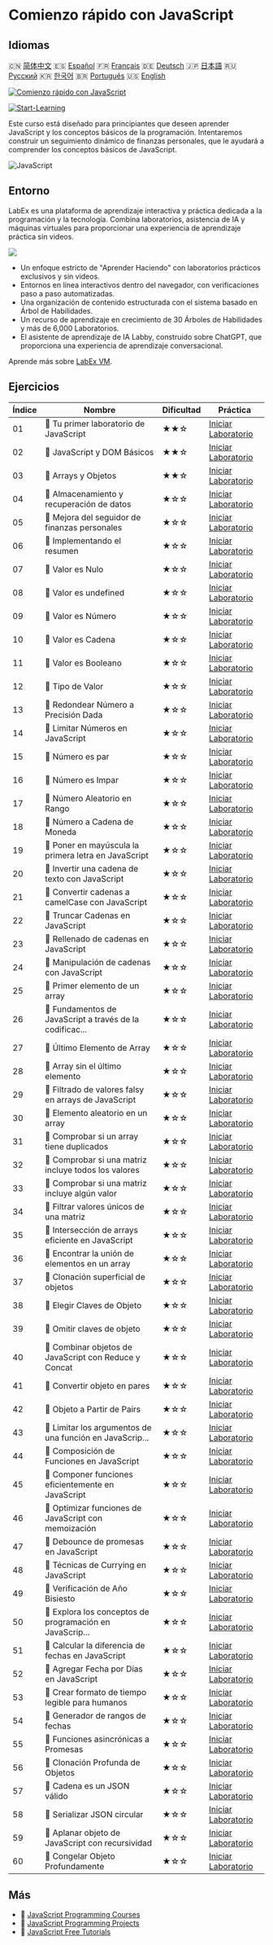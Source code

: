 # Comienzo rápido con JavaScript

## Idiomas

🇨🇳 [简体中文](README_zh.md) 🇪🇸 [Español](README_es.md) 🇫🇷 [Français](README_fr.md) 🇩🇪 [Deutsch](README_de.md) 🇯🇵 [日本語](README_ja.md) 🇷🇺 [Русский](README_ru.md) 🇰🇷 [한국어](README_ko.md) 🇧🇷 [Português](README_pt.md) 🇺🇸 [English](README.md) 

[![Comienzo rápido con JavaScript](https://cover-creator.labex.io/quick-start-with-javascript.png?lang=es)](https://labex.io/es/courses/quick-start-with-javascript)

[![Start-Learning](https://img.shields.io/badge/Start-Learning-whitesmoke?style=for-the-badge)](https://labex.io/es/courses/quick-start-with-javascript)

Este curso está diseñado para principiantes que deseen aprender JavaScript y los conceptos básicos de la programación. Intentaremos construir un seguimiento dinámico de finanzas personales, que le ayudará a comprender los conceptos básicos de JavaScript.

![JavaScript](https://img.shields.io/badge/JavaScript-whitesmoke?style=for-the-badge&logo=javascript)


## Entorno

LabEx es una plataforma de aprendizaje interactiva y práctica dedicada a la programación y la tecnología. Combina laboratorios, asistencia de IA y máquinas virtuales para proporcionar una experiencia de aprendizaje práctica sin videos.

![](https://tutorial-screenshot.getvm.io/images/vm-1725247253.png)

- Un enfoque estricto de "Aprender Haciendo" con laboratorios prácticos exclusivos y sin videos.
- Entornos en línea interactivos dentro del navegador, con verificaciones paso a paso automatizadas.
- Una organización de contenido estructurada con el sistema basado en Árbol de Habilidades.
- Un recurso de aprendizaje en crecimiento de 30 Árboles de Habilidades y más de 6,000 Laboratorios.
- El asistente de aprendizaje de IA Labby, construido sobre ChatGPT, que proporciona una experiencia de aprendizaje conversacional.

Aprende más sobre [LabEx VM](https://support.labex.io/using-labex/virtual-machine).

## Ejercicios

|   Índice | Nombre                                                   | Dificultad   | Práctica                                                                                                                                           |
|----------|----------------------------------------------------------|--------------|----------------------------------------------------------------------------------------------------------------------------------------------------|
|       01 | 📖 Tu primer laboratorio de JavaScript                   | ★★☆          | <a target='_blank' href='https://labex.io/es/tutorials/your-first-javascript-lab-92948'>Iniciar Laboratorio</a>                                    |
|       02 | 📖 JavaScript y DOM Básicos                              | ★★☆          | <a target='_blank' href='https://labex.io/es/tutorials/javascript-basic-javascript-and-dom-290729'>Iniciar Laboratorio</a>                         |
|       03 | 📖 Arrays y Objetos                                      | ★★☆          | <a target='_blank' href='https://labex.io/es/tutorials/javascript-arrays-and-objects-290728'>Iniciar Laboratorio</a>                               |
|       04 | 📖 Almacenamiento y recuperación de datos                | ★☆☆          | <a target='_blank' href='https://labex.io/es/tutorials/javascript-data-storage-and-retrieval-290730'>Iniciar Laboratorio</a>                       |
|       05 | 📖 Mejora del seguidor de finanzas personales            | ★☆☆          | <a target='_blank' href='https://labex.io/es/tutorials/javascript-enhancing-personal-finance-tracker-290731'>Iniciar Laboratorio</a>               |
|       06 | 📖 Implementando el resumen                              | ★☆☆          | <a target='_blank' href='https://labex.io/es/tutorials/javascript-implementing-the-summary-290732'>Iniciar Laboratorio</a>                         |
|       07 | 📖 Valor es Nulo                                         | ★☆☆          | <a target='_blank' href='https://labex.io/es/tutorials/javascript-value-is-null-28429'>Iniciar Laboratorio</a>                                     |
|       08 | 📖 Valor es undefined                                    | ★☆☆          | <a target='_blank' href='https://labex.io/es/tutorials/javascript-value-is-undefined-28447'>Iniciar Laboratorio</a>                                |
|       09 | 📖 Valor es Número                                       | ★☆☆          | <a target='_blank' href='https://labex.io/es/tutorials/javascript-value-is-number-28430'>Iniciar Laboratorio</a>                                   |
|       10 | 📖 Valor es Cadena                                       | ★☆☆          | <a target='_blank' href='https://labex.io/es/tutorials/javascript-value-is-string-28444'>Iniciar Laboratorio</a>                                   |
|       11 | 📖 Valor es Booleano                                     | ★☆☆          | <a target='_blank' href='https://labex.io/es/tutorials/javascript-value-is-boolean-28412'>Iniciar Laboratorio</a>                                  |
|       12 | 📖 Tipo de Valor                                         | ★☆☆          | <a target='_blank' href='https://labex.io/es/tutorials/javascript-type-of-value-28673'>Iniciar Laboratorio</a>                                     |
|       13 | 📖 Redondear Número a Precisión Dada                     | ★☆☆          | <a target='_blank' href='https://labex.io/es/tutorials/round-number-to-given-precision-28605'>Iniciar Laboratorio</a>                              |
|       14 | 📖 Limitar Números en JavaScript                         | ★☆☆          | <a target='_blank' href='https://labex.io/es/tutorials/javascript-clamping-numbers-in-javascript-28196'>Iniciar Laboratorio</a>                    |
|       15 | 📖 Número es par                                         | ★☆☆          | <a target='_blank' href='https://labex.io/es/tutorials/javascript-number-is-even-28419'>Iniciar Laboratorio</a>                                    |
|       16 | 📖 Número es Impar                                       | ★☆☆          | <a target='_blank' href='https://labex.io/es/tutorials/javascript-number-is-odd-28433'>Iniciar Laboratorio</a>                                     |
|       17 | 📖 Número Aleatorio en Rango                             | ★☆☆          | <a target='_blank' href='https://labex.io/es/tutorials/javascript-random-number-in-range-28574'>Iniciar Laboratorio</a>                            |
|       18 | 📖 Número a Cadena de Moneda                             | ★☆☆          | <a target='_blank' href='https://labex.io/es/tutorials/javascript-number-to-currency-string-28516'>Iniciar Laboratorio</a>                         |
|       19 | 📖 Poner en mayúscula la primera letra en JavaScript     | ★☆☆          | <a target='_blank' href='https://labex.io/es/tutorials/javascript-capitalize-first-letter-in-javascript-28188'>Iniciar Laboratorio</a>             |
|       20 | 📖 Invertir una cadena de texto con JavaScript           | ★☆☆          | <a target='_blank' href='https://labex.io/es/tutorials/javascript-reverse-string-with-javascript-28600'>Iniciar Laboratorio</a>                    |
|       21 | 📖 Convertir cadenas a camelCase con JavaScript          | ★☆☆          | <a target='_blank' href='https://labex.io/es/tutorials/javascript-convert-strings-to-camelcase-with-javascript-28648'>Iniciar Laboratorio</a>      |
|       22 | 📖 Truncar Cadenas en JavaScript                         | ★☆☆          | <a target='_blank' href='https://labex.io/es/tutorials/javascript-truncating-strings-in-javascript-28671'>Iniciar Laboratorio</a>                  |
|       23 | 📖 Rellenado de cadenas en JavaScript                    | ★☆☆          | <a target='_blank' href='https://labex.io/es/tutorials/javascript-padding-strings-in-javascript-28537'>Iniciar Laboratorio</a>                     |
|       24 | 📖 Manipulación de cadenas con JavaScript                | ★☆☆          | <a target='_blank' href='https://labex.io/es/tutorials/javascript-string-manipulation-with-javascript-28590'>Iniciar Laboratorio</a>               |
|       25 | 📖 Primer elemento de un array                           | ★☆☆          | <a target='_blank' href='https://labex.io/es/tutorials/javascript-head-of-array-28145'>Iniciar Laboratorio</a>                                     |
|       26 | 📖 Fundamentos de JavaScript a través de la codificac... | ★☆☆          | <a target='_blank' href='https://labex.io/es/tutorials/javascript-javascript-fundamentals-through-coding-28156'>Iniciar Laboratorio</a>            |
|       27 | 📖 Último Elemento de Array                              | ★☆☆          | <a target='_blank' href='https://labex.io/es/tutorials/javascript-last-array-element-28463'>Iniciar Laboratorio</a>                                |
|       28 | 📖 Array sin el último elemento                          | ★☆☆          | <a target='_blank' href='https://labex.io/es/tutorials/javascript-array-without-last-element-28163'>Iniciar Laboratorio</a>                        |
|       29 | 📖 Filtrado de valores falsy en arrays de JavaScript     | ★☆☆          | <a target='_blank' href='https://labex.io/es/tutorials/javascript-filtering-falsy-values-in-javascript-arrays-28204'>Iniciar Laboratorio</a>       |
|       30 | 📖 Elemento aleatorio en un array                        | ★☆☆          | <a target='_blank' href='https://labex.io/es/tutorials/javascript-random-element-in-array-28153'>Iniciar Laboratorio</a>                           |
|       31 | 📖 Comprobar si un array tiene duplicados                | ★☆☆          | <a target='_blank' href='https://labex.io/es/tutorials/javascript-check-if-array-has-duplicates-28142'>Iniciar Laboratorio</a>                     |
|       32 | 📖 Comprobar si una matriz incluye todos los valores     | ★☆☆          | <a target='_blank' href='https://labex.io/es/tutorials/javascript-check-if-array-includes-all-values-28146'>Iniciar Laboratorio</a>                |
|       33 | 📖 Comprobar si una matriz incluye algún valor           | ★☆☆          | <a target='_blank' href='https://labex.io/es/tutorials/javascript-check-if-array-includes-any-values-28147'>Iniciar Laboratorio</a>                |
|       34 | 📖 Filtrar valores únicos de una matriz                  | ★☆☆          | <a target='_blank' href='https://labex.io/es/tutorials/javascript-filter-unique-array-values-28299'>Iniciar Laboratorio</a>                        |
|       35 | 📖 Intersección de arrays eficiente en JavaScript        | ★☆☆          | <a target='_blank' href='https://labex.io/es/tutorials/javascript-efficient-array-intersection-in-javascript-28148'>Iniciar Laboratorio</a>        |
|       36 | 📖 Encontrar la unión de elementos en un array           | ★☆☆          | <a target='_blank' href='https://labex.io/es/tutorials/javascript-find-union-of-elements-on-an-array-28161'>Iniciar Laboratorio</a>                |
|       37 | 📖 Clonación superficial de objetos                      | ★☆☆          | <a target='_blank' href='https://labex.io/es/tutorials/javascript-shallow-clone-object-28613'>Iniciar Laboratorio</a>                              |
|       38 | 📖 Elegir Claves de Objeto                               | ★☆☆          | <a target='_blank' href='https://labex.io/es/tutorials/javascript-pick-object-keys-28544'>Iniciar Laboratorio</a>                                  |
|       39 | 📖 Omitir claves de objeto                               | ★☆☆          | <a target='_blank' href='https://labex.io/es/tutorials/javascript-omit-object-keys-28529'>Iniciar Laboratorio</a>                                  |
|       40 | 📖 Combinar objetos de JavaScript con Reduce y Concat    | ★☆☆          | <a target='_blank' href='https://labex.io/es/tutorials/javascript-merging-javascript-objects-with-reduce-and-concat-28495'>Iniciar Laboratorio</a> |
|       41 | 📖 Convertir objeto en pares                             | ★☆☆          | <a target='_blank' href='https://labex.io/es/tutorials/javascript-convert-object-to-pairs-28523'>Iniciar Laboratorio</a>                           |
|       42 | 📖 Objeto a Partir de Pairs                              | ★☆☆          | <a target='_blank' href='https://labex.io/es/tutorials/javascript-object-from-pairs-28519'>Iniciar Laboratorio</a>                                 |
|       43 | 📖 Limitar los argumentos de una función en JavaScrip... | ★☆☆          | <a target='_blank' href='https://labex.io/es/tutorials/javascript-limiting-function-arguments-in-javascript-28322'>Iniciar Laboratorio</a>         |
|       44 | 📖 Composición de Funciones en JavaScript                | ★☆☆          | <a target='_blank' href='https://labex.io/es/tutorials/javascript-function-composition-in-javascript-28208'>Iniciar Laboratorio</a>                |
|       45 | 📖 Componer funciones eficientemente en JavaScript       | ★☆☆          | <a target='_blank' href='https://labex.io/es/tutorials/javascript-composing-functions-efficiently-in-javascript-28546'>Iniciar Laboratorio</a>     |
|       46 | 📖 Optimizar funciones de JavaScript con memoización     | ★☆☆          | <a target='_blank' href='https://labex.io/es/tutorials/javascript-optimizing-javascript-functions-with-memoization-28494'>Iniciar Laboratorio</a>  |
|       47 | 📖 Debounce de promesas en JavaScript                    | ★☆☆          | <a target='_blank' href='https://labex.io/es/tutorials/javascript-debouncing-promises-in-javascript-28257'>Iniciar Laboratorio</a>                 |
|       48 | 📖 Técnicas de Currying en JavaScript                    | ★☆☆          | <a target='_blank' href='https://labex.io/es/tutorials/javascript-javascript-currying-techniques-28233'>Iniciar Laboratorio</a>                    |
|       49 | 📖 Verificación de Año Bisiesto                          | ★☆☆          | <a target='_blank' href='https://labex.io/es/tutorials/javascript-check-for-leap-year-28423'>Iniciar Laboratorio</a>                               |
|       50 | 📖 Explora los conceptos de programación en JavaScrip... | ★☆☆          | <a target='_blank' href='https://labex.io/es/tutorials/javascript-explore-javascript-programming-concepts-28247'>Iniciar Laboratorio</a>           |
|       51 | 📖 Calcular la diferencia de fechas en JavaScript        | ★☆☆          | <a target='_blank' href='https://labex.io/es/tutorials/javascript-calculate-date-difference-in-javascript-28235'>Iniciar Laboratorio</a>           |
|       52 | 📖 Agregar Fecha por Días en JavaScript                  | ★☆☆          | <a target='_blank' href='https://labex.io/es/tutorials/javascript-add-date-by-days-in-javascript-28123'>Iniciar Laboratorio</a>                    |
|       53 | 📖 Crear formato de tiempo legible para humanos          | ★☆☆          | <a target='_blank' href='https://labex.io/es/tutorials/javascript-create-human-readable-time-formatting-28316'>Iniciar Laboratorio</a>             |
|       54 | 📖 Generador de rangos de fechas                         | ★☆☆          | <a target='_blank' href='https://labex.io/es/tutorials/javascript-date-range-generator-28248'>Iniciar Laboratorio</a>                              |
|       55 | 📖 Funciones asincrónicas a Promesas                     | ★☆☆          | <a target='_blank' href='https://labex.io/es/tutorials/javascript-asynchronous-functions-to-promises-28559'>Iniciar Laboratorio</a>                |
|       56 | 📖 Clonación Profunda de Objetos                         | ★☆☆          | <a target='_blank' href='https://labex.io/es/tutorials/javascript-deep-clone-object-28260'>Iniciar Laboratorio</a>                                 |
|       57 | 📖 Cadena es un JSON válido                              | ★☆☆          | <a target='_blank' href='https://labex.io/es/tutorials/javascript-string-is-valid-json-28449'>Iniciar Laboratorio</a>                              |
|       58 | 📖 Serializar JSON circular                              | ★☆☆          | <a target='_blank' href='https://labex.io/es/tutorials/javascript-stringify-circular-json-28629'>Iniciar Laboratorio</a>                           |
|       59 | 📖 Aplanar objeto de JavaScript con recursividad         | ★☆☆          | <a target='_blank' href='https://labex.io/es/tutorials/javascript-flatten-javascript-object-with-recursion-28312'>Iniciar Laboratorio</a>          |
|       60 | 📖 Congelar Objeto Profundamente                         | ★☆☆          | <a target='_blank' href='https://labex.io/es/tutorials/javascript-deep-freeze-object-28263'>Iniciar Laboratorio</a>                                |

## Más

- 🔗 [JavaScript Programming Courses](https://github.com/labex-labs/awesome-programming-courses)
- 🔗 [JavaScript Programming Projects](https://github.com/labex-labs/awesome-programming-projects)
- 🔗 [JavaScript Free Tutorials](https://github.com/labex-labs/javascript-free-tutorials)

